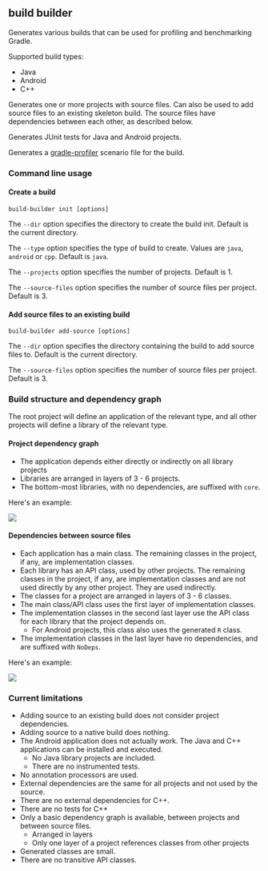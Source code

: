 ## build builder

Generates various builds that can be used for profiling and benchmarking Gradle.

Supported build types:

- Java
- Android
- C++

Generates one or more projects with source files. Can also be used to add source files to an existing skeleton build. 
The source files have dependencies between each other, as described below.

Generates JUnit tests for Java and Android projects.

Generates a [gradle-profiler](https://www.github.com/gradle/gradle-profiler) scenario file for the build.

### Command line usage

#### Create a build

`build-builder init [options]`

The `--dir` option specifies the directory to create the build init. Default is the current directory.

The `--type` option specifies the type of build to create. Values are `java`, `android` or `cpp`. Default is `java`.

The `--projects` option specifies the number of projects. Default is 1.

The `--source-files` option specifies the number of source files per project. Default is 3.

#### Add source files to an existing build

`build-builder add-source [options]`

The `--dir` option specifies the directory containing the build to add source files to. Default is the current directory.

The `--source-files` option specifies the number of source files per project. Default is 3.

### Build structure and dependency graph

The root project will define an application of the relevant type, and all other projects will define a library of the relevant type. 

#### Project dependency graph

- The application depends either directly or indirectly on all library projects
- Libraries are arranged in layers of 3 - 6 projects.
- The bottom-most libraries, with no dependencies, are suffixed with `core`.

Here's an example: 

<img src="https://rawgit.com/adammurdoch/build-builder/master/src/doc/projects.svg">
           
#### Dependencies between source files

- Each application has a main class. The remaining classes in the project, if any, are implementation classes.
- Each library has an API class, used by other projects. The remaining classes in the project, if any, are implementation classes and are not used directly by any other project. They are used indirectly.
- The classes for a project are arranged in layers of 3 - 6 classes.
- The main class/API class uses the first layer of implementation classes.
- The implementation classes in the second last layer use the API class for each library that the project depends on.
    - For Android projects, this class also uses the generated `R` class.
- The implementation classes in the last layer have no dependencies, and are suffixed with `NoDeps`.

Here's an example:

<img src="https://rawgit.com/adammurdoch/build-builder/master/src/doc/sources.svg">

### Current limitations

- Adding source to an existing build does not consider project dependencies.
- Adding source to a native build does nothing.
- The Android application does not actually work. The Java and C++ applications can be installed and executed.
    - No Java library projects are included.
    - There are no instrumented tests.
- No annotation processors are used.
- External dependencies are the same for all projects and not used by the source.
- There are no external dependencies for C++.
- There are no tests for C++
- Only a basic dependency graph is available, between projects and between source files.
    - Arranged in layers 
    - Only one layer of a project references classes from other projects
- Generated classes are small.
- There are no transitive API classes. 
